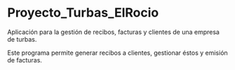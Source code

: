 # Proyecto_Turbas_ElRocio
Aplicación para la gestión de recibos, facturas y clientes de una empresa de turbas.

Este programa permite generar recibos a clientes, gestionar éstos y emisión de facturas.
